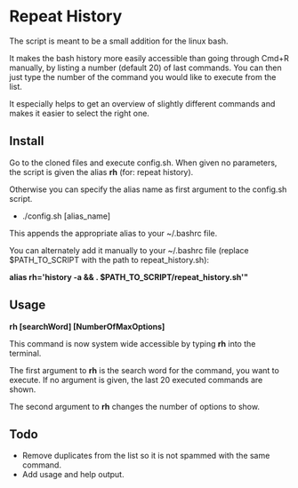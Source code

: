 # Repeat History

The script is meant to be a small addition for the linux bash.

It makes the bash history more easily accessible than going through Cmd+R manually, by listing a number (default 20) of last
commands. You can then just type the number of the command you would like to execute
from the list.

It especially helps to get an overview of slightly different commands and makes it easier to select the right one.

## Install

Go to the cloned files and execute config.sh. When given no parameters, the script is given the alias **rh** (for: repeat history).

Otherwise you can specify the alias name as first argument to the config.sh script.

- ./config.sh [alias_name]

This appends the appropriate alias to your ~/.bashrc file.

You can alternately add it manually to your ~/.bashrc file (replace $PATH_TO_SCRIPT with the path to repeat_history.sh):

**alias rh='history -a && . $PATH_TO_SCRIPT/repeat_history.sh'"**

## Usage

**rh [searchWord] [NumberOfMaxOptions]**

This command is now system wide accessible by typing **rh** into the terminal.

The first argument to **rh** is the search word for the command, you want to execute. If no argument is given, the last 20 executed commands are shown.

The second argument to **rh** changes the number of options to show.

## Todo

- Remove duplicates from the list so it is not spammed with the same command.
- Add usage and help output.




